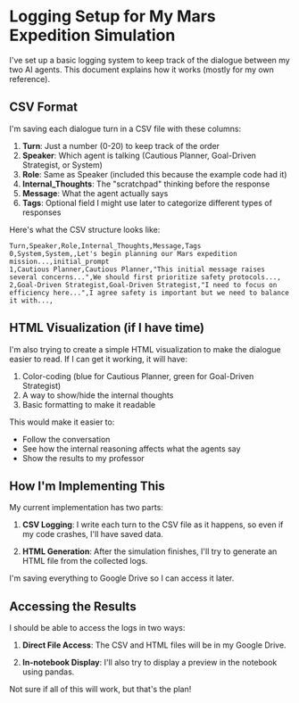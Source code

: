 # Logging Setup for My Mars Expedition Simulation

I've set up a basic logging system to keep track of the dialogue between my two AI agents. This document explains how it works (mostly for my own reference).

## CSV Format

I'm saving each dialogue turn in a CSV file with these columns:

1. **Turn**: Just a number (0-20) to keep track of the order
2. **Speaker**: Which agent is talking (Cautious Planner, Goal-Driven Strategist, or System)
3. **Role**: Same as Speaker (included this because the example code had it)
4. **Internal_Thoughts**: The "scratchpad" thinking before the response
5. **Message**: What the agent actually says
6. **Tags**: Optional field I might use later to categorize different types of responses

Here's what the CSV structure looks like:
```
Turn,Speaker,Role,Internal_Thoughts,Message,Tags
0,System,System,,Let's begin planning our Mars expedition mission...,initial_prompt
1,Cautious Planner,Cautious Planner,"This initial message raises several concerns...",We should first prioritize safety protocols...,
2,Goal-Driven Strategist,Goal-Driven Strategist,"I need to focus on efficiency here...",I agree safety is important but we need to balance it with...,
```

## HTML Visualization (if I have time)

I'm also trying to create a simple HTML visualization to make the dialogue easier to read. If I can get it working, it will have:

1. Color-coding (blue for Cautious Planner, green for Goal-Driven Strategist)
2. A way to show/hide the internal thoughts
3. Basic formatting to make it readable

This would make it easier to:
- Follow the conversation
- See how the internal reasoning affects what the agents say
- Show the results to my professor

## How I'm Implementing This

My current implementation has two parts:

1. **CSV Logging**: I write each turn to the CSV file as it happens, so even if my code crashes, I'll have saved data.

2. **HTML Generation**: After the simulation finishes, I'll try to generate an HTML file from the collected logs.

I'm saving everything to Google Drive so I can access it later.

## Accessing the Results

I should be able to access the logs in two ways:

1. **Direct File Access**: The CSV and HTML files will be in my Google Drive.

2. **In-notebook Display**: I'll also try to display a preview in the notebook using pandas.

Not sure if all of this will work, but that's the plan!
